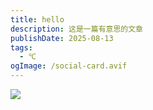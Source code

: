 ```yaml
---
title: hello
description: 这是一篇有意思的文章
publishDate: 2025-08-13
tags:
  - ℃
ogImage: /social-card.avif
---
```

![](/assets/images/【哲风壁纸】刘浩存-女明星2.jpg)
